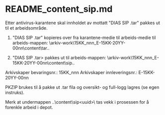 # README_content_sip.md

Etter antivirus-karantene skal innholdet av mottatt "DIAS SIP <uuid>.tar" pakkes ut til et arbeidsområde.

1. "DIAS SIP <uuid>.tar" kopieres over fra karantene-medie til arbeids-medie til arbeids-mappen:
\arkiv-work\15KK_nnn_E-15KK-20YY-00nn\content\tar\..

2. "DIAS SIP <uuid>.tar> pakkes ut til arbeids-mappen:
\arkiv-work\15KK_nnn_E-15KK-20YY-00nn\content\sip\..

Arkivskaper bevaringsnr.: 15KK_nnn
Arkivskaper innleveringsnr.: E-15KK-20YY-00nn

PKZIP brukes til å pakke ut .tar fila og oversikt- og full-logg lagres (se egen instruks).

Merk at undermappen ..\content\sip\<uuid>\ tas vekk i prosessen for å forenkle arbeid i depot.
